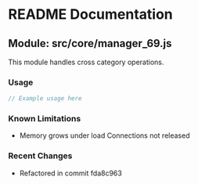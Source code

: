 # README Documentation

## Module: src/core/manager_69.js

This module handles cross category operations.

### Usage

```javascript
// Example usage here
```

### Known Limitations

- Memory grows under load Connections not released

### Recent Changes

- Refactored in commit fda8c963
